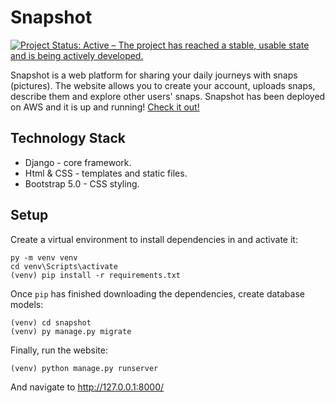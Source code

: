 # Snapshot

[![Project Status: Active – The project has reached a stable, usable state and is being actively developed.](https://www.repostatus.org/badges/latest/active.svg)](https://www.repostatus.org/#active)

Snapshot is a web platform for sharing your daily journeys with snaps (pictures). The website allows you to create your account, uploads snaps, describe them and explore other users' snaps. Snapshot has been deployed on AWS and it is up and running! [Check it out!](http://ec2-3-129-253-161.us-east-2.compute.amazonaws.com:8080/ "Snapshot Website")

## Technology Stack

- Django - core framework.
- Html & CSS - templates and static files.
- Bootstrap 5.0 - CSS styling.

## Setup

Create a virtual environment to install dependencies in and activate it:
```
py -m venv venv
cd venv\Scripts\activate
(venv) pip install -r requirements.txt
```
Once `pip` has finished downloading the dependencies, create database models:
```
(venv) cd snapshot
(venv) py manage.py migrate
```
Finally, run the website:
```
(venv) python manage.py runserver
```
And navigate to http://127.0.0.1:8000/